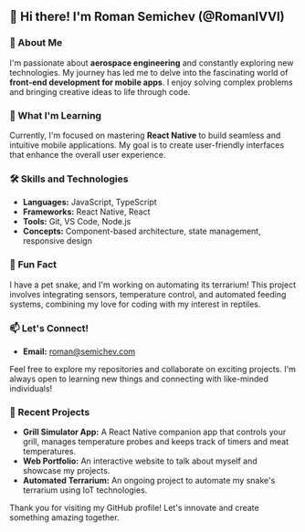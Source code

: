 ## 👋 Hi there! I'm Roman Semichev (@RomanIVVI)

### 👀 About Me
I'm passionate about **aerospace engineering** and constantly exploring new technologies. My journey has led me to delve into the fascinating world of **front-end development for mobile apps**. I enjoy solving complex problems and bringing creative ideas to life through code.

### 🌱 What I'm Learning
Currently, I'm focused on mastering **React Native** to build seamless and intuitive mobile applications. My goal is to create user-friendly interfaces that enhance the overall user experience.

### 🛠️ Skills and Technologies
- **Languages:** JavaScript, TypeScript
- **Frameworks:** React Native, React
- **Tools:** Git, VS Code, Node.js
- **Concepts:** Component-based architecture, state management, responsive design

### 🐍 Fun Fact
I have a pet snake, and I'm working on automating its terrarium! This project involves integrating sensors, temperature control, and automated feeding systems, combining my love for coding with my interest in reptiles.

### 📫 Let's Connect!
- **Email:** roman@semichev.com

Feel free to explore my repositories and collaborate on exciting projects. I'm always open to learning new things and connecting with like-minded individuals!

### 🚀 Recent Projects
- **Grill Simulator App:** A React Native companion app that controls your grill, manages temperature probes and keeps track of timers and meat temperatures.
- **Web Portfolio:** An interactive website to talk about myself and showcase my projects.
- **Automated Terrarium:** An ongoing project to automate my snake's terrarium using IoT technologies.

Thank you for visiting my GitHub profile! Let's innovate and create something amazing together.


<!---
RomanIVVI/RomanIVVI is a ✨ special ✨ repository because its `README.md` (this file) appears on your GitHub profile.
You can click the Preview link to take a look at your changes.
--->
